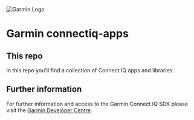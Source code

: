 ![Garmin Logo](https://static.garmincdn.com/com.garmin/ui/images/logo/garmin_logo_on_w.png)

# Garmin connectiq-apps

## This repo
In this repo you'll find a collection of Connect IQ apps and libraries.

## Further information
For further information and access to the Garmin Connect IQ SDK please visit the [Garmin Developer Centre](https://developer.garmin.com/).

